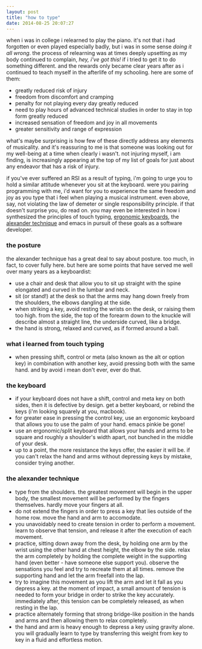 ```yaml
---
layout: post
title: "how to type"
date: 2014-08-25 20:07:27
---
```


when i was in college i relearned to play the piano. it's not that i
had forgotten or even played especially badly, but i was in some sense
*doing it all wrong*. the process of relearning was at times deeply
upsetting as my body continued to complain, *hey, i've got this!* if i
tried to get it to do something different.  and the rewards only
became clear years after as i continued to teach myself in the
afterlife of my schooling. here are some of them:

* greatly reduced risk of injury
* freedom from discomfort and cramping
* penalty for not playing every day greatly reduced
* need to play hours of advanced technical studies in order to stay in
  top form greatly reduced
* increased sensation of freedom and joy in all movements
* greater sensitivity and range of expression

what's maybe surprising is how few of these directly address any
elements of musicality.  and it's reassuring to me is that someone was
looking out for my well-being at a time when clearly i wasn't. not
injuring myself, i am finding, is increasingly appearing at the top of
my list of goals for just about any endeavor that has a risk of
injury.

if you've ever suffered an RSI as a result of typing, i'm going to
urge you to hold a similar attitude whenever you sit at the
keyboard. were you pairing programming with me, i'd want for you to
experience the same freedom and joy as you type that i feel when
playing a musical instrument. even above, say, not violating the law
of demeter or single responsibility principle. if that doesn't
surprise you, do read on. you may even be interested in how i
synthesized the principles of touch typing,
[ergonomic keyboards][ergonomic], the [alexander technique][alexander]
and emacs in pursuit of these goals as a software developer.

[ergonomic]: http://en.wikipedia.org/wiki/Ergonomic_keyboard
[alexander]: http://en.wikipedia.org/wiki/Alexander_technique

### the posture

the alexander technique has a great deal to say about posture.  too
much, in fact, to cover fully here. but here are some points that have
served me well over many years as a keyboardist:

* use a chair and desk that allow you to sit up straight with the spine
  elongated and curved in the lumbar and neck.
* sit (or stand!) at the desk so that the arms may hang down freely from
  the shoulders, the elbows dangling at the side.
* when striking a key, avoid resting the wrists on the desk, or
  raising them too high. from the side, the top of the forearm down to
  the knuckle will describe almost a straight line, the underside
  curved, like a bridge.
* the hand is strong, relaxed and curved, as if formed around a ball.

### what i learned from touch typing
* when pressing shift, control or meta (also known as the alt or
  option key) in combination with another key, avoid pressing both
  with the same hand. and by avoid i mean don't ever, ever do that.

### the keyboard
* if your keyboard does not have a shift, control and meta key on both
  sides, then it is defective by design.  get a better keyboard, or
  rebind the keys (i'm looking squarely at you, macbook).
* for greater ease in pressing the control key, use an ergonomic
  keyboard that allows you to use the palm of your hand. emacs pinkie be gone!
* use an ergonomic/split keyboard that allows your hands and arms to
  be square and roughly a shoulder's width apart, not bunched in the
  middle of your desk.
* up to a point, the more resistance the keys offer, the easier it
  will be. if you can't relax the hand and arms without depressing
  keys by mistake, consider trying another.

### the alexander technique
* type from the shoulders. the greatest movement will begin in the
  upper body, the smallest movement will be performed by the fingers
  themselves. hardly move your fingers at all.
* do not extend the fingers in order to press a key that lies outside
  of the home row. move the hand and arm to accomodate.
* you unavoidably need to create tension in order to perform a
  movement. learn to observe that tension, and release it after the
  execution of each movement.
* practice, sitting down away from the desk, by holding one arm by the
  wrist using the other hand at chest height, the elbow by the
  side. relax the arm completely by holding the complete weight in the
  supporting hand (even better - have someone else support
  you). observe the sensations you feel and try to recreate them at
  all times. remove the supporting hand and let the arm freefall into
  the lap.
* try to imagine this movement as you lift the arm and let it
  fall as you depress a key. at the moment of impact, a small amount
  of tension is needed to form your bridge in order to strike the key
  accurately. immediately after, this tension can be completely
  released, as when resting in the lap.
* practice alternately forming that strong bridge-like position in the
  hands and arms and then allowing them to relax completely.
* the hand and arm is heavy enough to depress a key using gravity
  alone. you will gradually learn to type by transferring this weight
  from key to key in a fluid and effortless motion.
